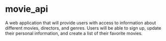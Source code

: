 # movie_api
 A web application that will provide users with access to information about different movies, directors, and genres. Users will be able to sign up, update their personal information, and create a list of their favorite movies.
